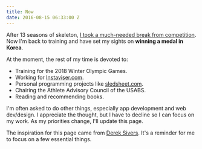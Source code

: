 ```yaml
---
title: Now
date: 2016-08-15 06:33:00 Z
---
```


After 13 seasons of skeleton, [I took a much-needed break from competition](http://go.teamusa.org/1MRhE2r).  Now I'm back to training and have set my sights on **winning a medal in Korea**.

At the moment, the rest of my time is devoted to:
- Training for the 2018 Winter Olympic Games. 
- Working for [Instaviser.com](http://www.instaviser.com). 
- Personal programming projects like [sledsheet.com](http://www.sledsheet.com).
- Chairing the Athlete Advisory Council of the USABS.
- Reading and recommending books. 

I'm often asked to do other things, especially app development and web dev/design. I appreciate the thought, but I have to decline so I can focus on my work. As my priorities change, I'll update this page.

The inspiration for this page came from [Derek Sivers](http://sivers.org/now). It's a reminder for me to focus on a few essential things.